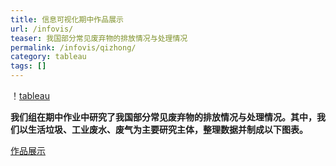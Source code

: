 ```yaml
---
title: 信息可视化期中作品展示
url: /infovis/
teaser: 我国部分常见废弃物的排放情况与处理情况
permalink: /infovis/qizhong/
category: tableau
tags: []
---
```


！[tableau](http://image.135editor.com/files/users/150/1501074/201801/Hpp2jV5j_4ZBW.png)

**我们组在期中作业中研究了我国部分常见废弃物的排放情况与处理情况。其中，我们以生活垃圾、工业废水、废气为主要研究主体，整理数据并制成以下图表。**

  [作品展示](https://yejiejie.github.io/the-middle-project/index.html)
